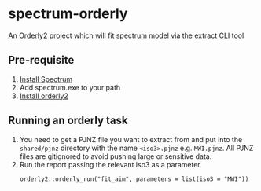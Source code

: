 # spectrum-orderly

An [Orderly2](https://github.com/mrc-ide/orderly2) project which will fit spectrum model via the extract CLI tool

## Pre-requisite

1. [Install Spectrum](https://www.avenirhealth.org/software-spectrum.php)
2. Add spectrum.exe to your path
3. [Install orderly2](https://github.com/mrc-ide/orderly2?tab=readme-ov-file#installation)

## Running an orderly task

1. You need to get a PJNZ file you want to extract from and put into the `shared/pjnz` directory with the name `<iso3>.pjnz` e.g. `MWI.pjnz`. All PJNZ files are gitignored to avoid pushing large or sensitive data.
2. Run the report passing the relevant iso3 as a parameter
   ```
   orderly2::orderly_run("fit_aim", parameters = list(iso3 = "MWI"))
   ```
